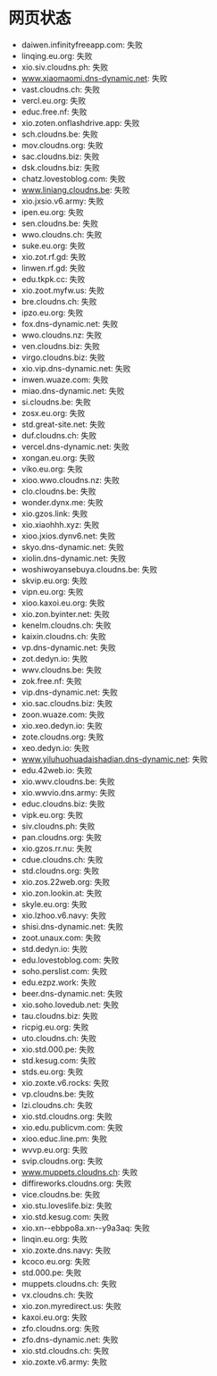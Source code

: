 # 网页状态
- daiwen.infinityfreeapp.com: 失败
- linqing.eu.org: 失败
- xio.siv.cloudns.ph: 失败
- www.xiaomaomi.dns-dynamic.net: 失败
- vast.cloudns.ch: 失败
- vercl.eu.org: 失败
- educ.free.nf: 失败
- xio.zoten.onflashdrive.app: 失败
- sch.cloudns.be: 失败
- mov.cloudns.org: 失败
- sac.cloudns.biz: 失败
- dsk.cloudns.biz: 失败
- chatz.lovestoblog.com: 失败
- www.liniang.cloudns.be: 失败
- xio.jxsio.v6.army: 失败
- ipen.eu.org: 失败
- sen.cloudns.be: 失败
- wwo.cloudns.ch: 失败
- suke.eu.org: 失败
- xio.zot.rf.gd: 失败
- linwen.rf.gd: 失败
- edu.tkpk.cc: 失败
- xio.zoot.myfw.us: 失败
- bre.cloudns.ch: 失败
- ipzo.eu.org: 失败
- fox.dns-dynamic.net: 失败
- wwo.cloudns.nz: 失败
- ven.cloudns.biz: 失败
- virgo.cloudns.biz: 失败
- xio.vip.dns-dynamic.net: 失败
- inwen.wuaze.com: 失败
- miao.dns-dynamic.net: 失败
- si.cloudns.be: 失败
- zosx.eu.org: 失败
- std.great-site.net: 失败
- duf.cloudns.ch: 失败
- vercel.dns-dynamic.net: 失败
- xongan.eu.org: 失败
- viko.eu.org: 失败
- xioo.wwo.cloudns.nz: 失败
- clo.cloudns.be: 失败
- wonder.dynx.me: 失败
- xio.gzos.link: 失败
- xio.xiaohhh.xyz: 失败
- xioo.jxios.dynv6.net: 失败
- skyo.dns-dynamic.net: 失败
- xiolin.dns-dynamic.net: 失败
- woshiwoyansebuya.cloudns.be: 失败
- skvip.eu.org: 失败
- vipn.eu.org: 失败
- xioo.kaxoi.eu.org: 失败
- xio.zon.byinter.net: 失败
- kenelm.cloudns.ch: 失败
- kaixin.cloudns.ch: 失败
- vp.dns-dynamic.net: 失败
- zot.dedyn.io: 失败
- wwv.cloudns.be: 失败
- zok.free.nf: 失败
- vip.dns-dynamic.net: 失败
- xio.sac.cloudns.biz: 失败
- zoon.wuaze.com: 失败
- xio.xeo.dedyn.io: 失败
- zote.cloudns.org: 失败
- xeo.dedyn.io: 失败
- www.yiluhuohuadaishadian.dns-dynamic.net: 失败
- edu.42web.io: 失败
- xio.wwv.cloudns.be: 失败
- xio.wwvio.dns.army: 失败
- educ.cloudns.biz: 失败
- vipk.eu.org: 失败
- siv.cloudns.ph: 失败
- pan.cloudns.org: 失败
- xio.gzos.rr.nu: 失败
- cdue.cloudns.ch: 失败
- std.cloudns.org: 失败
- xio.zos.22web.org: 失败
- xio.zon.lookin.at: 失败
- skyle.eu.org: 失败
- xio.lzhoo.v6.navy: 失败
- shisi.dns-dynamic.net: 失败
- zoot.unaux.com: 失败
- std.dedyn.io: 失败
- edu.lovestoblog.com: 失败
- soho.perslist.com: 失败
- edu.ezpz.work: 失败
- beer.dns-dynamic.net: 失败
- xio.soho.lovedub.net: 失败
- tau.cloudns.biz: 失败
- ricpig.eu.org: 失败
- uto.cloudns.ch: 失败
- xio.std.000.pe: 失败
- std.kesug.com: 失败
- stds.eu.org: 失败
- xio.zoxte.v6.rocks: 失败
- vp.cloudns.be: 失败
- lzi.cloudns.ch: 失败
- xio.std.cloudns.org: 失败
- xio.edu.publicvm.com: 失败
- xioo.educ.line.pm: 失败
- wvvp.eu.org: 失败
- svip.cloudns.org: 失败
- www.muppets.cloudns.ch: 失败
- diffireworks.cloudns.org: 失败
- vice.cloudns.be: 失败
- xio.stu.loveslife.biz: 失败
- xio.std.kesug.com: 失败
- xio.xn--ebbpo8a.xn--y9a3aq: 失败
- linqin.eu.org: 失败
- xio.zoxte.dns.navy: 失败
- kcoco.eu.org: 失败
- std.000.pe: 失败
- muppets.cloudns.ch: 失败
- vx.cloudns.ch: 失败
- xio.zon.myredirect.us: 失败
- kaxoi.eu.org: 失败
- zfo.cloudns.org: 失败
- zfo.dns-dynamic.net: 失败
- xio.std.cloudns.ch: 失败
- xio.zoxte.v6.army: 失败
